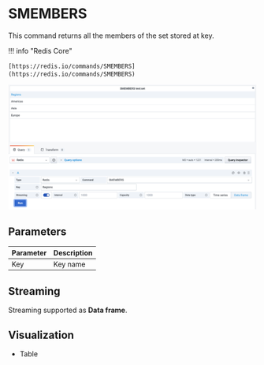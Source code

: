 # SMEMBERS

This command returns all the members of the set stored at key.

!!! info "Redis Core"

    [https://redis.io/commands/SMEMBERS](https://redis.io/commands/SMEMBERS)

![SMEMBERS](../../images/redis-datasource/commands/smembers.png)

## Parameters

| Parameter | Description |
| --------- | ----------- |
| Key       | Key name    |

## Streaming

Streaming supported as **Data frame**.

## Visualization

- Table
